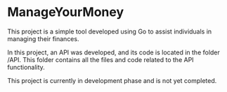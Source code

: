 # ManageYourMoney

This project is a simple tool developed using Go to assist individuals in managing their finances.

In this project, an API was developed, and its code is located in the folder /API. This folder contains all the files and code related to the API functionality.

This project is currently in development phase and is not yet completed.
